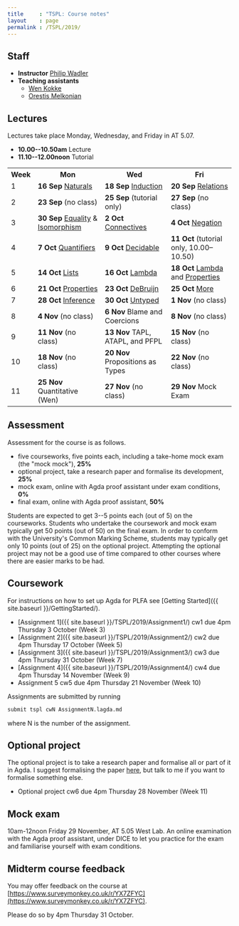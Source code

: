 ```yaml
---
title     : "TSPL: Course notes"
layout    : page
permalink : /TSPL/2019/
---
```


## Staff

* **Instructor**
    [Philip Wadler](https://homepages.inf.ed.ac.uk/wadler)
* **Teaching assistants**
  - [Wen Kokke](mailto:wen.kokke@ed.ac.uk)
  - [Orestis Melkonian](mailto:o.melkonian@sms.ed.ac.uk)

## Lectures

Lectures take place Monday, Wednesday, and Friday in AT 5.07.
* **10.00--10.50am** Lecture
* **11.10--12.00noon** Tutorial

<table>
 <tr>
  <th>Week</th>
  <th>Mon</th>
  <th>Wed</th>
  <th>Fri</th>
 </tr>
 <tr>
  <td>1</td>
  <td><b>16 Sep</b> <a href="{{ site.baseurl }}/Naturals/">Naturals</a></td>
  <td><b>18 Sep</b> <a href="{{ site.baseurl }}/Induction/">Induction</a></td>
  <td><b>20 Sep</b> <a href="{{ site.baseurl }}/Relations/">Relations</a></td>
 </tr>
 <tr>
  <td>2</td>
  <td><b>23 Sep</b> (no class)</td>
  <td><b>25 Sep</b> (tutorial only)</td>
  <td><b>27 Sep</b> (no class)</td>
 </tr>
 <tr>
  <td>3</td>
  <td><b>30 Sep</b> <a href="{{ site.baseurl }}/Equality/">Equality</a> &amp;
                    <a href="{{ site.baseurl }}/Isomorphism/">Isomorphism</a></td>
  <td><b>2 Oct</b> <a href="{{ site.baseurl }}/Connectives/">Connectives</a></td>
  <td><b>4 Oct</b> <a href="{{ site.baseurl }}/Negation/">Negation</a></td>
 </tr>
 <tr>
  <td>4</td>
  <td><b>7 Oct</b> <a href="{{ site.baseurl }}/Quantifiers/">Quantifiers</a></td>
  <td><b>9 Oct</b> <a href="{{ site.baseurl }}/Decidable/">Decidable</a></td>
  <td><b>11 Oct</b> (tutorial only, 10.00&ndash;10.50)</td>
 </tr>
 <tr>
  <td>5</td>
  <td><b>14 Oct</b> <a href="{{ site.baseurl }}/Lists/">Lists</a></td>
  <td><b>16 Oct</b> <a href="{{ site.baseurl }}/Lambda/">Lambda</a></td>
  <td><b>18 Oct</b> <a href="{{ site.baseurl }}/Lambda/">Lambda</a> and
                    <a href="{{ site.baseurl }}/Properties/">Properties</a></td>
 </tr>
 <tr>
  <td>6</td>
  <td><b>21 Oct</b> <a href="{{ site.baseurl }}/Properties/">Properties</a></td>
  <td><b>23 Oct</b> <a href="{{ site.baseurl }}/DeBruijn/">DeBruijn</a></td>
  <td><b>25 Oct</b> <a href="{{ site.baseurl }}/More/">More</a></td>
 </tr>
 <tr>
  <td>7</td>
  <td><b>28 Oct</b> <a href="{{ site.baseurl }}/Inference/">Inference</a></td>
  <td><b>30 Oct</b> <a href="{{ site.baseurl }}/Untyped/">Untyped</a></td> 
  <td><b>1 Nov</b>  (no class) </td>
 </tr>
 <tr>
  <td>8</td>
  <td><b>4 Nov</b> (no class) </td>
  <td><b>6 Nov</b> Blame and Coercions </td>
  <td><b>8 Nov</b> (no class) </td>
 </tr>
 <tr>
  <td>9</td>
  <td><b>11 Nov</b> (no class) </td>
  <td><b>13 Nov</b> TAPL, ATAPL, and PFPL </td>
  <td><b>15 Nov</b> (no class) </td>
 </tr>
 <tr>
  <td>10</td>
  <td><b>18 Nov</b> (no class) </td>
  <td><b>20 Nov</b> Propositions as Types </td>
  <td><b>22 Nov</b> (no class) </td>
 </tr>
 <tr>
  <td>11</td>
  <td><b>25 Nov</b> Quantitative (Wen) </td>
  <td><b>27 Nov</b> (no class) </td>
  <td><b>29 Nov</b> Mock Exam </td> 
 </tr>
</table>


## Assessment

Assessment for the course is as follows.

* five courseworks, five points each, including a take-home mock exam
  (the "mock mock"), <b>25%</b>
* optional project, take a research paper and formalise its development, <b>25%</b>
* mock exam, online with Agda proof assistant under exam conditions, <b>0%</b>
* final exam, online with Agda proof assistant, <b>50%</b>

Students are expected to get 3--5 points each (out of 5) on the
courseworks. Students who undertake the coursework and mock exam typically
get 50 points (out of 50) on the final exam. In order to conform with
the University's Common Marking Scheme, students may typically
get only 10 points (out of 25) on the optional project.  Attempting
the optional project may not be a good use of time compared to other
courses where there are easier marks to be had.


## Coursework

For instructions on how to set up Agda for PLFA see [Getting Started]({{ site.baseurl }}/GettingStarted/).

* [Assignment 1]({{ site.baseurl }}/TSPL/2019/Assignment1/) cw1 due 4pm Thursday 3 October (Week 3)
* [Assignment 2]({{ site.baseurl }}/TSPL/2019/Assignment2/) cw2 due 4pm Thursday 17 October (Week 5)
* [Assignment 3]({{ site.baseurl }}/TSPL/2019/Assignment3/) cw3 due 4pm Thursday 31 October (Week 7)
* [Assignment 4]({{ site.baseurl }}/TSPL/2019/Assignment4/) cw4 due 4pm Thursday 14 November (Week 9)
* Assignment 5 <!-- [Assignment 5]({{ site.baseurl }}/courses/tspl/2010/Mock1.pdf) --> cw5 due 4pm Thursday 21 November (Week 10)
  <!-- <br />
  Use file [Exam]({{ site.baseurl }}/TSPL/2018/Exam/). Despite the rubric, do **all three questions**. -->


Assignments are submitted by running
``` bash
submit tspl cwN AssignmentN.lagda.md
```
where N is the number of the assignment.


## Optional project

The optional project is to take a research paper and formalise all or
part of it in Agda.  I suggest formalising the paper
[here](http://homepages.inf.ed.ac.uk/wadler/topics/blame.html#coercions),
but talk to me if you want to formalise something else.

* Optional project cw6 due 4pm Thursday 28 November (Week 11)

## Mock exam

10am-12noon Friday 29 November, AT 5.05 West Lab. An online
examination with the Agda proof assistant, under DICE to let you
practice for the exam and familiarise yourself with exam conditions.

## Midterm course feedback

You may offer feedback on the course at
[https://www.surveymonkey.co.uk/r/YX7ZFYC](https://www.surveymonkey.co.uk/r/YX7ZFYC).

Please do so by 4pm Thursday 31 October.


<!--

## Mock exam

Here is the text of the [second mock]({{ site.baseurl }}/courses/tspl/2018/Mock2.pdf)
and the exam [instructions]({{ site.baseurl }}/courses/tspl/2018/Instructions.pdf).

-->
